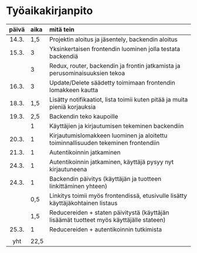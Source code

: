 # Työaikakirjanpito

| päivä | aika | mitä tein  |
| :----:|:-----| :-----|
| 14.3. | 1,5    | Projektin aloitus ja jäsentely, backendin aloitus |
| 15.3. | 3    | Yksinkertaisen frontendin luominen jolla testata backendiä |
|       | 3    | Redux, router, backendin ja frontin jatkamista ja perusominaisuuksien tekoa |
| 16.3. | 3    | Update/Delete säädetty toimimaan frontendin lomakkeen kautta | 
| 18.3. | 1,5    | Lisätty notifikaatiot, lista toimii kuten pitää ja muita pieniä korjauksia | 
| 19.3. | 2,5    | Backendin teko kaupoille | 
|       | 1    | Käyttäjien ja kirjautumisen tekeminen backendiin | 
| 20.3. | 1    | Kirjautumislomakkeen luominen ja aloitettu toiminnallisuuden tekeminen frontendiin |
| 21.3. | 1    | Autentikoinnin jatkaminen |
| 24.3. | 1 | Autentikoinnin jatkaminen, käyttäjä pysyy nyt kirjautuneena |
| 24.3. | 1 | Backendin päivitys (käyttäjän ja tuotteen linkittäminen yhteen) | 
| | 0,5 | Linkitys toimii myös frontendissä, etusivulle lisätty käyttäjäkohtainen listaus |
| | 1,5 | Reducereiden + staten päivitystä (käyttäjän lisäämät tuotteet myös käyttäjälle stateen) |
| 25.3. | 1 | Reducereiden + autentikoinnin tutkimista |
||||
| yht   | 22,5   | | 